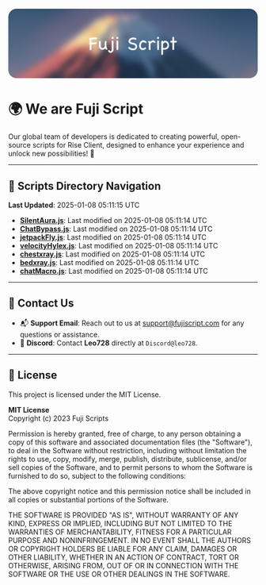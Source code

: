 ![Banner](.github/b.webp)

# 🌍 **We are Fuji Script**

Our global team of developers is dedicated to creating powerful, open-source scripts for Rise Client, designed to enhance your experience and unlock new possibilities! 🌟

---
<!-- SCRIPTS_NAVIGATION_START -->
## 📂 **Scripts Directory Navigation**

**Last Updated**: 2025-01-08 05:11:15 UTC

- **[SilentAura.js](scripts/SilentAura.js)**: Last modified on 2025-01-08 05:11:14 UTC
- **[ChatBypass.js](scripts/ChatBypass.js)**: Last modified on 2025-01-08 05:11:14 UTC
- **[jetpackFly.js](scripts/jetpackFly.js)**: Last modified on 2025-01-08 05:11:14 UTC
- **[velocityHylex.js](scripts/velocityHylex.js)**: Last modified on 2025-01-08 05:11:14 UTC
- **[chestxray.js](scripts/chestxray.js)**: Last modified on 2025-01-08 05:11:14 UTC
- **[bedxray.js](scripts/bedxray.js)**: Last modified on 2025-01-08 05:11:14 UTC
- **[chatMacro.js](scripts/chatMacro.js)**: Last modified on 2025-01-08 05:11:14 UTC

<!-- SCRIPTS_NAVIGATION_END -->

---

## 💬 **Contact Us**  
- 📬 **Support Email**: Reach out to us at [support@fujiscript.com](mailto:support@fujiscript.com) for any questions or assistance.  
- 💬 **Discord**: Contact **Leo728** directly at `Discord@leo728`.

---

## 📜 **License**

This project is licensed under the MIT License.  

**MIT License**  
Copyright (c) 2023 Fuji Scripts  

Permission is hereby granted, free of charge, to any person obtaining a copy of this software and associated documentation files (the "Software"), to deal in the Software without restriction, including without limitation the rights to use, copy, modify, merge, publish, distribute, sublicense, and/or sell copies of the Software, and to permit persons to whom the Software is furnished to do so, subject to the following conditions:  

The above copyright notice and this permission notice shall be included in all copies or substantial portions of the Software.  

THE SOFTWARE IS PROVIDED "AS IS", WITHOUT WARRANTY OF ANY KIND, EXPRESS OR IMPLIED, INCLUDING BUT NOT LIMITED TO THE WARRANTIES OF MERCHANTABILITY, FITNESS FOR A PARTICULAR PURPOSE AND NONINFRINGEMENT. IN NO EVENT SHALL THE AUTHORS OR COPYRIGHT HOLDERS BE LIABLE FOR ANY CLAIM, DAMAGES OR OTHER LIABILITY, WHETHER IN AN ACTION OF CONTRACT, TORT OR OTHERWISE, ARISING FROM, OUT OF OR IN CONNECTION WITH THE SOFTWARE OR THE USE OR OTHER DEALINGS IN THE SOFTWARE.  
